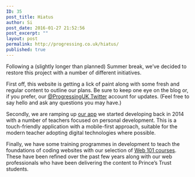 ```yaml
---
ID: 35
post_title: Hiatus
author: Si
post_date: 2016-01-27 21:52:56
post_excerpt: ""
layout: post
permalink: http://progressing.co.uk/hiatus/
published: true
---
```

Following a (slightly longer than planned) Summer break, we’ve decided to restore this project with a number of different initiatives.

First off, this website is getting a lick of paint along with some fresh and regular content to outline our plans. Be sure to keep one eye on the blog or, if you prefer, our <a href="https://twitter.com/ProgressingUK">@ProgressingUK Twitter</a> account for updates. (Feel free to say hello and ask any questions you may have.)

Secondly, we are ramping up <a href="http://progressing.co.uk/app/">our app</a> we started developing back in 2014 with a number of teachers focused on personal development. This is a touch-friendly application with a mobile-first approach, suitable for the modern teacher adopting digital technologies where possible.

Finally, we have some training programmes in development to teach the foundations of coding websites with our selection of <a href="http://progressing.co.uk/web-101/">Web 101 courses</a>. These have been refined over the past few years along with our web professionals who have been delivering the content to Prince’s Trust students.